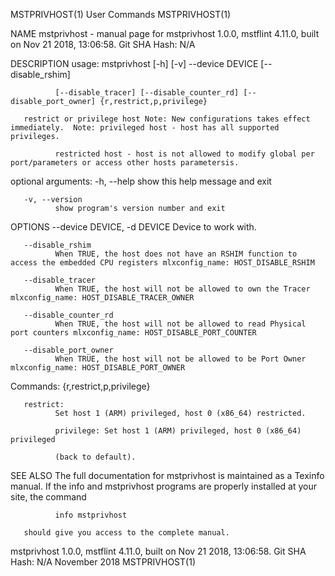 MSTPRIVHOST(1)                                                                                  User Commands                                                                                  MSTPRIVHOST(1)



NAME
       mstprivhost - manual page for mstprivhost 1.0.0, mstflint 4.11.0, built on Nov 21 2018, 13:06:58. Git SHA Hash: N/A

DESCRIPTION
       usage: mstprivhost [-h] [-v] --device DEVICE [--disable_rshim]

              [--disable_tracer] [--disable_counter_rd] [--disable_port_owner] {r,restrict,p,privilege}

       restrict or privilege host Note: New configurations takes effect immediately.  Note: privileged host - host has all supported privileges.

              restricted host - host is not allowed to modify global per port/parameters or access other hosts parametersis.

   optional arguments:
       -h, --help
              show this help message and exit

       -v, --version
              show program's version number and exit

OPTIONS
       --device DEVICE, -d DEVICE
              Device to work with.

       --disable_rshim
              When TRUE, the host does not have an RSHIM function to access the embedded CPU registers mlxconfig_name: HOST_DISABLE_RSHIM

       --disable_tracer
              When TRUE, the host will not be allowed to own the Tracer mlxconfig_name: HOST_DISABLE_TRACER_OWNER

       --disable_counter_rd
              When TRUE, the host will not be allowed to read Physical port counters mlxconfig_name: HOST_DISABLE_PORT_COUNTER

       --disable_port_owner
              When TRUE, the host will not be allowed to be Port Owner mlxconfig_name: HOST_DISABLE_PORT_OWNER

   Commands:
              {r,restrict,p,privilege}

       restrict:
              Set host 1 (ARM) privileged, host 0 (x86_64) restricted.

              privilege: Set host 1 (ARM) privileged, host 0 (x86_64) privileged

              (back to default).

SEE ALSO
       The full documentation for mstprivhost is maintained as a Texinfo manual.  If the info and mstprivhost programs are properly installed at your site, the command

              info mstprivhost

       should give you access to the complete manual.



mstprivhost 1.0.0, mstflint 4.11.0, built on Nov 21 2018, 13:06:58. Git SHA Hash: N/A           November 2018                                                                                  MSTPRIVHOST(1)
